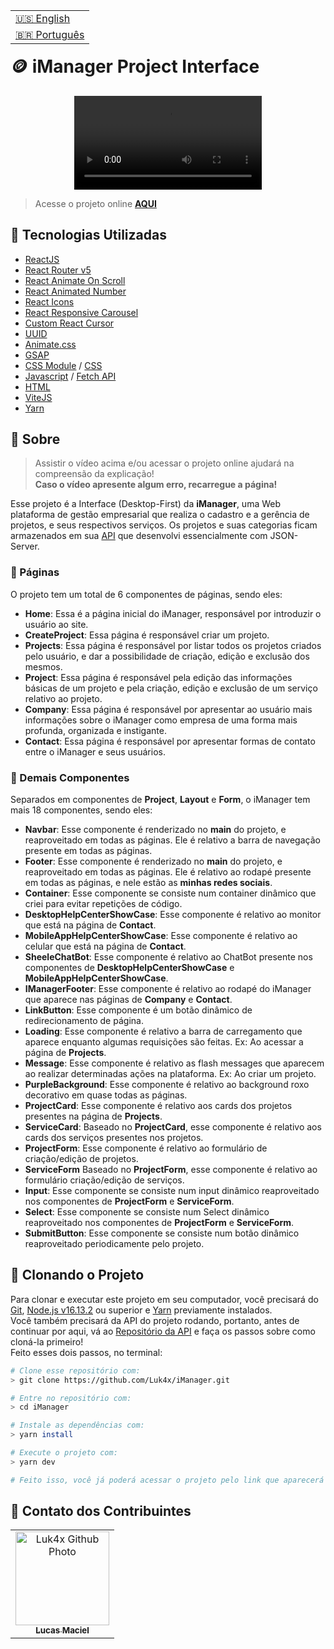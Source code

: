 <table align="right">
  <tr>
    <td>
      <a href="readme-en.md">🇺🇸 English</a>
    </td>
  </tr>
  <tr>
    <td>
      <a href="README.md">🇧🇷 Português</a>
    </td>
  </tr>
</table>
<br>

# 🪙 iManager Project Interface

<p align="center">
  <video src="https://user-images.githubusercontent.com/86276393/193448357-c566da3f-dc11-4cc6-b9bb-c28579e27168.mp4">
</p>

> Acesse o projeto online **[AQUI](https://luk4x-imanager.netlify.app/)**

## 🚀 Tecnologias Utilizadas

-   [ReactJS](https://pt-br.reactjs.org)
-   [React Router v5](https://v5.reactrouter.com/web/guides/quick-start)
-   [React Animate On Scroll](https://www.npmjs.com/package/react-animate-on-scroll)
-   [React Animated Number](https://yarnpkg.com/package/react-animated-number)
-   [React Icons](https://react-icons.github.io/react-icons/)
-   [React Responsive Carousel](https://yarnpkg.com/package/react-responsive-carousel)
-   [Custom React Cursor](https://ajmnz.github.io/custom-cursor-react/)
-   [UUID](https://www.uuidgenerator.net/)
-   [Animate.css](https://animate.style/)
-   [GSAP](https://greensock.com/docs/v3/Installation)
-   [CSS Module](https://github.com/css-modules/css-modules) / [CSS](https://developer.mozilla.org/en-US/docs/Web/CSS)
-   [Javascript](https://developer.mozilla.org/en-US/docs/Web/JavaScript) / [Fetch API](https://developer.mozilla.org/en-US/docs/Web/API/Fetch_API)
-   [HTML](https://developer.mozilla.org/en-US/docs/Web/HTML)
-   [ViteJS](https://vitejs.dev/)
-   [Yarn](https://yarnpkg.com/)

## 📝 Sobre

> Assistir o vídeo acima e/ou acessar o projeto online ajudará na compreensão da explicação!<br>
> **Caso o vídeo apresente algum erro, recarregue a página!**

Esse projeto é a Interface (Desktop-First) da **iManager**, uma Web plataforma de gestão empresarial que realiza o cadastro e a gerência de projetos, e seus respectivos serviços. Os projetos e suas categorias ficam armazenados em sua [API](https://github.com/Luk4x/iManager-json-server) que desenvolvi essencialmente com JSON-Server.

### 📄 Páginas

O projeto tem um total de 6 componentes de páginas, sendo eles:

  - **Home**: Essa é a página inicial do iManager, responsável por introduzir o usuário ao site.
  - **CreateProject**: Essa página é responsável criar um projeto.
  - **Projects**: Essa página é responsável por listar todos os projetos criados pelo usuário, e dar a possibilidade de criação, edição e exclusão dos mesmos.
  - **Project**: Essa página é responsável pela edição das informações básicas de um projeto e pela criação, edição e exclusão de um serviço relativo ao projeto.
  - **Company**: Essa página é responsável por apresentar ao usuário mais informações sobre o iManager como empresa de uma forma mais profunda, organizada e instigante.
  - **Contact**: Essa página é responsável por apresentar formas de contato entre o iManager e seus usuários.

### 📑 Demais Componentes
  
Separados em componentes de **Project**, **Layout** e **Form**, o iManager tem mais 18 componentes, sendo eles:
  
  - **Navbar**: Esse componente é renderizado no **main** do projeto, e reaproveitado em todas as páginas. Ele é relativo a barra de navegação presente em todas as páginas.
  - **Footer**: Esse componente é renderizado no **main** do projeto, e reaproveitado em todas as páginas. Ele é relativo ao rodapé presente em todas as páginas, e nele estão as **minhas redes sociais**.
  - **Container**: Esse componente se consiste num container dinâmico que criei para evitar repetições de código.
  - **DesktopHelpCenterShowCase**: Esse componente é relativo ao monitor que está na página de **Contact**.
  - **MobileAppHelpCenterShowCase**: Esse componente é relativo ao celular que está na página de **Contact**.
  - **SheeleChatBot**: Esse componente é relativo ao ChatBot presente nos componentes de **DesktopHelpCenterShowCase** e **MobileAppHelpCenterShowCase**.
  - **IManagerFooter**: Esse componente é relativo ao rodapé do iManager que aparece nas páginas de **Company** e **Contact**.
  - **LinkButton**: Esse componente é um botão dinâmico de redirecionamento de página.
  - **Loading**: Esse componente é relativo a barra de carregamento que aparece enquanto algumas requisições são feitas. Ex: Ao acessar a página de **Projects**.
  - **Message**: Esse componente é relativo as flash messages que aparecem ao realizar determinadas ações na plataforma. Ex: Ao criar um projeto.
  - **PurpleBackground**: Esse componente é relativo ao background roxo decorativo em quase todas as páginas.
  - **ProjectCard**: Esse componente é relativo aos cards dos projetos presentes na página de **Projects**.
  - **ServiceCard**: Baseado no **ProjectCard**, esse componente é relativo aos cards dos serviços presentes nos projetos.
  - **ProjectForm**: Esse componente é relativo ao formulário de criação/edição de projetos.
  - **ServiceForm** Baseado no **ProjectForm**, esse componente é relativo ao formulário criação/edição de serviços.
  - **Input**: Esse componente se consiste num input dinâmico reaproveitado nos componentes de **ProjectForm** e **ServiceForm**.
  - **Select**: Esse componente se consiste num Select dinâmico reaproveitado nos componentes de **ProjectForm** e **ServiceForm**.
  - **SubmitButton**: Esse componente se consiste num botão dinâmico reaproveitado periodicamente pelo projeto.
  
## 📖 Clonando o Projeto

Para clonar e executar este projeto em seu computador, você precisará do [Git](https://git-scm.com/), [Node.js v16.13.2](https://nodejs.org/en/) ou superior e [Yarn](https://yarnpkg.com/) previamente instalados.<br>
Você também precisará da API do projeto rodando, portanto, antes de continuar por aqui, vá ao [Repositório da API](https://github.com/Luk4x/iManager-json-server) e faça os passos sobre como cloná-la primeiro!<br>
Feito esses dois passos, no terminal:

```bash
# Clone esse repositório com:
> git clone https://github.com/Luk4x/iManager.git

# Entre no repositório com:
> cd iManager

# Instale as dependências com:
> yarn install

# Execute o projeto com:
> yarn dev

# Feito isso, você já poderá acessar o projeto pelo link que aparecerá no terminal! (algo como http://127.0.0.1:5173/ ou http://localhost:5173/)
```

## 🤝 Contato dos Contribuintes

<table>
  <tr>
    <td align="center">
      <a href="https://www.linkedin.com/in/lucasmacielf/">
        <img src="https://avatars.githubusercontent.com/Luk4x" width="150px;" alt="Luk4x Github Photo"/><br>
        <sub>
          <b>Lucas Maciel</b>
        </sub>
      </a>
    </td>
  </tr>
</table>

